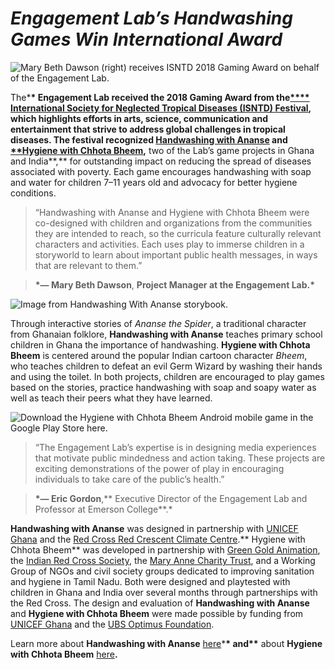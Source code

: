 # **_Engagement Lab’s Handwashing Games Win International Award_**

![Mary Beth Dawson (right) receives ISNTD 2018 Gaming Award on behalf of the Engagement Lab.](https://res.cloudinary.com/engagement-lab-home/image/upload/v1/homepage-2.0/news/medium/1_l1cR-jgvqg7DYRr8vlyIrQ.png)

The\***\* Engagement Lab received the 2018 Gaming Award from the[\*\*** International Society for Neglected Tropical Diseases (ISNTD) Festival](http://isntdfestival.com/home/4593212572), which highlights efforts in arts, science, communication and entertainment that strive to address global challenges in tropical diseases. The festival recognized [**Handwashing with Ananse**](https://elab.emerson.edu/projects/handwashing-with-ananse) and[ \*\*Hygiene with Chhota Bheem](https://elab.emerson.edu/projects/hygiene-with-chhota-bheem),** two of the Lab’s game projects in Ghana and India**,\*\* for outstanding impact on reducing the spread of diseases associated with poverty. Each game encourages handwashing with soap and water for children 7–11 years old and advocacy for better hygiene conditions.

> “Handwashing with Ananse and Hygiene with Chhota Bheem were co-designed with children and organizations from the communities they are intended to reach, so the curricula feature culturally relevant characters and activities. Each uses play to immerse children in a storyworld to learn about important public health messages, in ways that are relevant to them.”

> **\*— Mary Beth Dawson**, **Project Manager at the Engagement Lab.\***

![Image from Handwashing With Ananse storybook.](https://res.cloudinary.com/engagement-lab-home/image/upload/v1/homepage-2.0/news/medium/1_8KOSNzxXY8b05a38BiT7ig.png)

Through interactive stories of _Ananse the Spider_, a traditional character from Ghanaian folklore, **Handwashing with Ananse** teaches primary school children in Ghana the importance of handwashing. **Hygiene with Chhota Bheem** is centered around the popular Indian cartoon character _Bheem_, who teaches children to defeat an evil Germ Wizard by washing their hands and using the toilet. In both projects, children are encouraged to play games based on the stories, practice handwashing with soap and soapy water as well as teach their peers what they have learned.

![Download the Hygiene with Chhota Bheem Android mobile game in the Google Play Store here.](https://res.cloudinary.com/engagement-lab-home/image/upload/v1/homepage-2.0/news/medium/1_czfXtvP36lnO5vLLtm8U_w.png)

> “The Engagement Lab’s expertise is in designing media experiences that motivate public mindedness and action taking. These projects are exciting demonstrations of the power of play in encouraging individuals to take care of the public’s health.”

> **\*— Eric Gordon**,** Executive Director of the Engagement Lab and Professor at Emerson College**.\*

**Handwashing with Ananse** was designed in partnership with [UNICEF Ghana](http://www.unicef.org/ghana/) and the [Red Cross Red Crescent Climate Centre](http://www.climatecentre.org/).** Hygiene with Chhota Bheem** was developed in partnership with [Green Gold Animation](http://www.greengold.tv/), the [Indian Red Cross Society](http://www.indianredcross.org/), the [Mary Anne Charity Trust](http://www.mactindia.org/), and a Working Group of NGOs and civil society groups dedicated to improving sanitation and hygiene in Tamil Nadu. Both were designed and playtested with children in Ghana and India over several months through partnerships with the Red Cross. The design and evaluation of **Handwashing with Ananse** and **Hygiene with Chhota Bheem** were made possible by funding from [UNICEF Ghana](http://www.unicef.org/ghana/) and the [UBS Optimus Foundation](https://www.ubs.com/microsites/optimus-foundation/en/home.html).

Learn more about **Handwashing with Ananse** [here](https://medium.com/engagement-lab-emerson-college/game-based-curriculum-improves-handwashing-practice-among-primary-school-children-in-ghana-de09af62f5de)\***\* and\*\*** about **Hygiene with Chhota Bheem** [here](https://medium.com/engagement-lab-emerson-college/engagement-lab-creates-game-based-curriculum-for-sanitation-project-in-india-fb3d33a068aa)**.**
